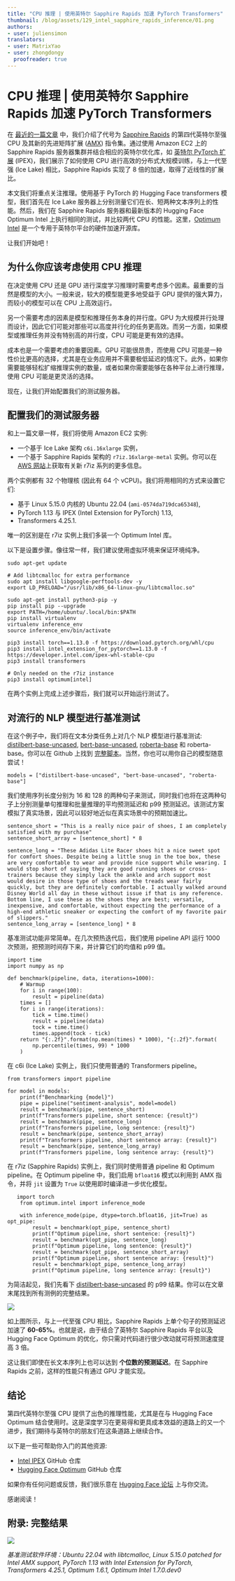```yaml
---
title: "CPU 推理 | 使用英特尔 Sapphire Rapids 加速 PyTorch Transformers"
thumbnail: /blog/assets/129_intel_sapphire_rapids_inference/01.png
authors:
- user: juliensimon
translators:
- user: MatrixYao
- user: zhongdongy
  proofreader: true
---
```


# CPU 推理 | 使用英特尔 Sapphire Rapids 加速 PyTorch Transformers


在 [最近的一篇文章](https://huggingface.co/blog/zh/intel-sapphire-rapids) 中，我们介绍了代号为 [Sapphire Rapids](https://en.wikipedia.org/wiki/Sapphire_Rapids) 的第四代英特尔至强 CPU 及其新的先进矩阵扩展 ([AMX](https://en.wikipedia.org/wiki/Advanced_Matrix_Extensions)) 指令集。通过使用 Amazon EC2 上的 Sapphire Rapids 服务器集群并结合相应的英特尔优化库，如 [英特尔 PyTorch 扩展](https://github.com/intel/intel-extension-for-pytorch) (IPEX)，我们展示了如何使用 CPU 进行高效的分布式大规模训练，与上一代至强 (Ice Lake) 相比，Sapphire Rapids 实现了 8 倍的加速，取得了近线性的扩展比。

本文我们将重点关注推理。使用基于 PyTorch 的 Hugging Face transformers 模型，我们首先在 Ice Lake 服务器上分别测量它们在长、短两种文本序列上的性能。然后，我们在 Sapphire Rapids 服务器和最新版本的 Hugging Face Optimum Intel 上执行相同的测试，并比较两代 CPU 的性能。这里，[Optimum Intel](https://github.com/huggingface/optimum-intel) 是一个专用于英特尔平台的硬件加速开源库。

让我们开始吧！


## 为什么你应该考虑使用 CPU 推理

在决定使用 CPU 还是 GPU 进行深度学习推理时需要考虑多个因素。最重要的当然是模型的大小。一般来说，较大的模型能更多地受益于 GPU 提供的强大算力，而较小的模型可以在 CPU 上高效运行。

另一个需要考虑的因素是模型和推理任务本身的并行度。GPU 为大规模并行处理而设计，因此它们可能对那些可以高度并行化的任务更高效。而另一方面，如果模型或推理任务并没有特别高的并行度，CPU 可能是更有效的选择。

成本也是一个需要考虑的重要因素。GPU 可能很昂贵，而使用 CPU 可能是一种性价比更高的选择，尤其是在业务应用并不需要极低延迟的情况下。此外，如果你需要能够轻松扩缩推理实例的数量，或者如果你需要能够在各种平台上进行推理，使用 CPU 可能是更灵活的选择。

现在，让我们开始配置我们的测试服务器。

## 配置我们的测试服务器

和上一篇文章一样，我们将使用 Amazon EC2 实例:

* 一个基于 Ice Lake 架构 `c6i.16xlarge` 实例，
* 一个基于 Sapphire Rapids 架构的 `r7iz.16xlarge-metal` 实例。你可以在 [AWS 网站](https://aws.amazon.com/ec2/instance-types/r7iz/)上获取有关新 r7iz 系列的更多信息。

两个实例都有 32 个物理核 (因此有 64 个 vCPU)。我们将用相同的方式来设置它们:

* 基于 Linux 5.15.0 内核的 Ubuntu 22.04 (`ami-0574da719dca65348`), 
* PyTorch 1.13 与 IPEX (Intel Extension for PyTorch)  1.13, 
* Transformers 4.25.1.

唯一的区别是在 r7iz 实例上我们多装一个 Optimum Intel 库。

以下是设置步骤。像往常一样，我们建议使用虚拟环境来保证环境纯净。

```
sudo apt-get update

# Add libtcmalloc for extra performance
sudo apt install libgoogle-perftools-dev -y
export LD_PRELOAD="/usr/lib/x86_64-linux-gnu/libtcmalloc.so"

sudo apt-get install python3-pip -y
pip install pip --upgrade
export PATH=/home/ubuntu/.local/bin:$PATH
pip install virtualenv
virtualenv inference_env
source inference_env/bin/activate

pip3 install torch==1.13.0 -f https://download.pytorch.org/whl/cpu
pip3 install intel_extension_for_pytorch==1.13.0 -f https://developer.intel.com/ipex-whl-stable-cpu
pip3 install transformers

# Only needed on the r7iz instance
pip3 install optimum[intel]
```

在两个实例上完成上述步骤后，我们就可以开始运行测试了。

## 对流行的 NLP 模型进行基准测试

在这个例子中，我们将在文本分类任务上对几个 NLP 模型进行基准测试: [distilbert-base-uncased](https://huggingface.co/distilbert-base-uncased), [bert-base-uncased](https://huggingface.co/bert-base-uncased), [roberta-base](https://huggingface.co/roberta-base) 和 roberta-base。你可以在 Github 上找到 [完整脚本](https://gist.github.com/juliensimon/7ae1c8d12e8a27516e1392a3c73ac1cc)。当然，你也可以用你自己的模型随意尝试！

```
models = ["distilbert-base-uncased", "bert-base-uncased", "roberta-base"]
```

我们使用序列长度分别为 16 和 128 的两种句子来测试，同时我们也将在这两种句子上分别测量单句推理和批量推理的平均预测延迟和 p99 预测延迟。该测试方案模拟了真实场景，因此可以较好地近似在真实场景中的预期加速比。

```
sentence_short = "This is a really nice pair of shoes, I am completely satisfied with my purchase"
sentence_short_array = [sentence_short] * 8

sentence_long = "These Adidas Lite Racer shoes hit a nice sweet spot for comfort shoes. Despite being a little snug in the toe box, these are very comfortable to wear and provide nice support while wearing. I would stop short of saying they are good running shoes or cross-trainers because they simply lack the ankle and arch support most would desire in those type of shoes and the treads wear fairly quickly, but they are definitely comfortable. I actually walked around Disney World all day in these without issue if that is any reference. Bottom line, I use these as the shoes they are best; versatile, inexpensive, and comfortable, without expecting the performance of a high-end athletic sneaker or expecting the comfort of my favorite pair of slippers."
sentence_long_array = [sentence_long] * 8
```

基准测试功能非常简单。在几次预热迭代后，我们使用 pipeline API 运行 1000 次预测，把预测时间存下来，并计算它们的均值和 p99 值。

```
import time
import numpy as np

def benchmark(pipeline, data, iterations=1000):
    # Warmup
    for i in range(100):
        result = pipeline(data)
    times = []
    for i in range(iterations):
        tick = time.time()
        result = pipeline(data)
        tock = time.time()
        times.append(tock - tick)
    return "{:.2f}".format(np.mean(times) * 1000), "{:.2f}".format(
        np.percentile(times, 99) * 1000
    )
```

在 c6i (Ice Lake) 实例上，我们只使用普通的 Transformers pipeline。

```
from transformers import pipeline

for model in models:
    print(f"Benchmarking {model}")
    pipe = pipeline("sentiment-analysis", model=model)
    result = benchmark(pipe, sentence_short)
    print(f"Transformers pipeline, short sentence: {result}")
    result = benchmark(pipe, sentence_long)
    print(f"Transformers pipeline, long sentence: {result}")
    result = benchmark(pipe, sentence_short_array)
    print(f"Transformers pipeline, short sentence array: {result}")
    result = benchmark(pipe, sentence_long_array)
    print(f"Transformers pipeline, long sentence array: {result}")
```

在 r7iz (Sapphire Rapids) 实例上，我们同时使用普通 pipeline 和 Optimum pipeline。在 Optimum pipeline 中，我们启用 `bfloat16` 模式以利用到 AMX 指令，并将 `jit` 设置为 `True` 以使用即时编译进一步优化模型。


```
   import torch
	from optimum.intel import inference_mode
	
	with inference_mode(pipe, dtype=torch.bfloat16, jit=True) as opt_pipe:
	    result = benchmark(opt_pipe, sentence_short)
	    print(f"Optimum pipeline, short sentence: {result}")
	    result = benchmark(opt_pipe, sentence_long)
	    print(f"Optimum pipeline, long sentence: {result}")
	    result = benchmark(opt_pipe, sentence_short_array)
	    print(f"Optimum pipeline, short sentence array: {result}")
	    result = benchmark(opt_pipe, sentence_long_array)
	    print(f"Optimum pipeline, long sentence array: {result}")
```

为简洁起见，我们先看下 [distilbert-base-uncased](https://huggingface.co/distilbert-base-uncased) 的 p99 结果。你可以在文章末尾找到所有测例的完整结果。

<kbd>
  <img src="../assets/129_intel_sapphire_rapids_inference/01.png">
</kbd>

如上图所示，与上一代至强 CPU 相比，Sapphire Rapids 上单个句子的预测延迟加速了 **60-65%**。也就是说，由于结合了英特尔 Sapphire Rapids 平台以及 Hugging Face Optimum 的优化，你只需对代码进行很少改动就可将预测速度提高 3 倍。

这让我们即使在长文本序列上也可以达到 **个位数的预测延迟**。在 Sapphire Rapids 之前，这样的性能只有通过 GPU 才能实现。

## 结论

第四代英特尔至强 CPU 提供了出色的推理性能，尤其是在与 Hugging Face Optimum 结合使用时。这是深度学习在更易得和更具成本效益的道路上的又一个进步，我们期待与英特尔的朋友们在这条道路上继续合作。

以下是一些可帮助你入门的其他资源:

* [Intel IPEX](https://github.com/intel/intel-extension-for-pytorch) GitHub 仓库
* [Hugging Face Optimum](https://github.com/huggingface/optimum) GitHub 仓库

如果你有任何问题或反馈，我们很乐意在 [Hugging Face 论坛](https://discuss.huggingface.co/) 上与你交流。

感谢阅读！

## 附录: 完整结果

<kbd>
  <img src="../assets/129_intel_sapphire_rapids_inference/02.png">
</kbd>

*基准测试软件环境：Ubuntu 22.04 with libtcmalloc, Linux 5.15.0 patched for Intel AMX support, PyTorch 1.13 with Intel Extension for PyTorch, Transformers 4.25.1, Optimum 1.6.1, Optimum Intel 1.7.0.dev0*
